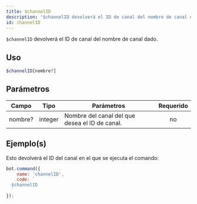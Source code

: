 ```yaml
---
title: $channelID
description: '$channelID devolverá el ID de canal del nombre de canal dado.'
id: channelID
---
```


`$channelID` devolverá el ID de canal del nombre de canal dado.

## Uso

```php
$channelID[nombre?]
```

## Parámetros

| Campo   | Tipo    | Parámetros                                     | Requerido |
| ------- | ------- | ---------------------------------------------- |:---------:|
| nombre? | integer | Nombre del canal del que desea el ID de canal. |    no     |

## Ejemplo(s)

Esto devolverá el ID del canal en el que se ejecuta el comando:

```javascript
bot.command({
    name: 'channelID',
    code: `
  $channelID
  `
});
```